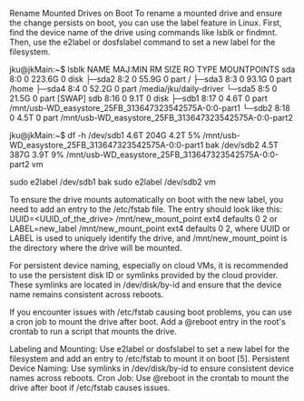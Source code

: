 Rename Mounted Drives on Boot
To rename a mounted drive and ensure the change persists on boot, you can use the label feature in Linux. First, find the device name of the drive using commands like lsblk or findmnt. Then, use the e2label or dosfslabel command to set a new label for the filesystem.

jku@jkMain:~$ lsblk
NAME   MAJ:MIN RM   SIZE RO TYPE MOUNTPOINTS
sda      8:0    0 223.6G  0 disk 
├─sda2   8:2    0  55.9G  0 part /
├─sda3   8:3    0  93.1G  0 part /home
├─sda4   8:4    0  52.2G  0 part /media/jku/daily-driver
└─sda5   8:5    0  21.5G  0 part [SWAP]
sdb      8:16   0   9.1T  0 disk 
├─sdb1   8:17   0   4.6T  0 part /mnt/usb-WD_easystore_25FB_313647323542575A-0:0-part1
└─sdb2   8:18   0   4.5T  0 part /mnt/usb-WD_easystore_25FB_313647323542575A-0:0-part2

jku@jkMain:~$ df -h 
/dev/sdb1 4.6T  204G  4.2T   5% /mnt/usb-WD_easystore_25FB_313647323542575A-0:0-part1 bak 
/dev/sdb2 4.5T  387G  3.9T   9% /mnt/usb-WD_easystore_25FB_313647323542575A-0:0-part2 vm 

sudo e2label /dev/sdb1 bak
sudo e2label /dev/sdb2 vm 

To ensure the drive mounts automatically on boot with the new label, you need to add an entry to the /etc/fstab file. The entry should look like this: 
  UUID=<UUID_of_the_drive> /mnt/new_mount_point ext4 defaults 0 2 or LABEL=new_label /mnt/new_mount_point ext4 defaults 0 2, where UUID or LABEL is used to uniquely identify the drive, and /mnt/new_mount_point is the directory where the drive will be mounted.

For persistent device naming, especially on cloud VMs, it is recommended to use the persistent disk ID or symlinks provided by the cloud provider. These symlinks are located in /dev/disk/by-id and ensure that the device name remains consistent across reboots.

If you encounter issues with /etc/fstab causing boot problems, you can use a cron job to mount the drive after boot. Add a @reboot entry in the root's crontab to run a script that mounts the drive.

Labeling and Mounting: Use e2label or dosfslabel to set a new label for the filesystem and add an entry to /etc/fstab to mount it on boot
 [5].
Persistent Device Naming: Use symlinks in /dev/disk/by-id to ensure consistent device names across reboots.
Cron Job: Use @reboot in the crontab to mount the drive after boot if /etc/fstab causes issues.